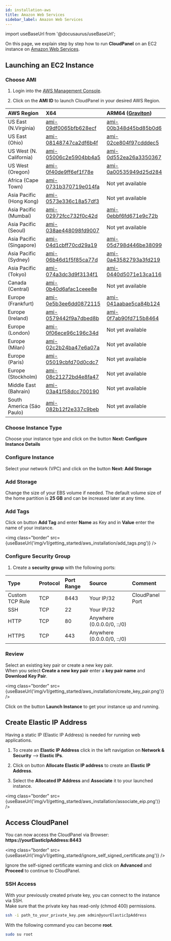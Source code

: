 ```yaml
---
id: installation-aws
title: Amazon Web Services
sidebar_label: Amazon Web Services
---
```


import useBaseUrl from '@docusaurus/useBaseUrl';

On this page, we explain step by step how to run **CloudPanel** on an EC2 instance on [Amazon Web Services](https://aws.amazon.com/).

## Launching an EC2 Instance

### Choose AMI

1) Login into the [AWS Management Console](https://console.aws.amazon.com/ec2/). <br />

2) Click on the **AMI ID** to launch CloudPanel in your desired AWS Region.

| AWS Region | X64 | ARM64 ([Graviton](https://aws.amazon.com/ec2/graviton/)) |
| :---  | :--- | :--- |
| US East (N.Virginia)      | [ami-09df0065bfb628ecf](https://console.aws.amazon.com/ec2/v2/home?region=us-east-1#LaunchInstanceWizard:ami=ami-09df0065bfb628ecf) | [ami-00b348d45bd85b0d6](https://console.aws.amazon.com/ec2/v2/home?region=us-east-1#LaunchInstanceWizard:ami=ami-00b348d45bd85b0d6) |
| US East (Ohio)            | [ami-08148747ca2df6b4f](https://console.aws.amazon.com/ec2/v2/home?region=us-east-2#LaunchInstanceWizard:ami=ami-08148747ca2df6b4f) | [ami-02ce804f97cdddec5](https://console.aws.amazon.com/ec2/v2/home?region=us-east-1#LaunchInstanceWizard:ami=ami-02ce804f97cdddec5) |
| US West (N. California)   | [ami-05006c2e5904bb4a5](https://console.aws.amazon.com/ec2/v2/home?region=us-west-1#LaunchInstanceWizard:ami=ami-05006c2e5904bb4a5) | [ami-0d552ea26a3350367](https://console.aws.amazon.com/ec2/v2/home?region=us-east-1#LaunchInstanceWizard:ami=ami-0d552ea26a3350367) |
| US West (Oregon)          | [ami-0f40de9ff6ef1f78e](https://console.aws.amazon.com/ec2/v2/home?region=us-west-2#LaunchInstanceWizard:ami=ami-0f40de9ff6ef1f78e) | [ami-0a00535949d25d284](https://console.aws.amazon.com/ec2/v2/home?region=us-east-1#LaunchInstanceWizard:ami=ami-0a00535949d25d284) |
| Africa (Cape Town)        | [ami-0731b370719e014fa](https://console.aws.amazon.com/ec2/v2/home?region=af-south-1#LaunchInstanceWizard:ami=ami-0731b370719e014fa) | Not yet available |
| Asia Pacific (Hong Kong)  | [ami-0573e336c18a57df3](https://console.aws.amazon.com/ec2/v2/home?region=ap-east-1#LaunchInstanceWizard:ami=ami-0573e336c18a57df3) | Not yet available |
| Asia Pacific (Mumbai)     | [ami-02972fcc732f0c42d](https://console.aws.amazon.com/ec2/v2/home?region=ap-south-1#LaunchInstanceWizard:ami=ami-02972fcc732f0c42d) | [ami-0ebbf6fd671e9c72b](https://console.aws.amazon.com/ec2/v2/home?region=us-east-1#LaunchInstanceWizard:ami=ami-0ebbf6fd671e9c72b) |
| Asia Pacific (Seoul)      | [ami-038ae448098fd9007](https://console.aws.amazon.com/ec2/v2/home?region=ap-northeast-1#LaunchInstanceWizard:ami=ami-038ae448098fd9007) | Not yet available |
| Asia Pacific (Singapore)  | [ami-04d1cbff70cd29a19](https://console.aws.amazon.com/ec2/v2/home?region=ap-southeast-1#LaunchInstanceWizard:ami=ami-04d1cbff70cd29a19) | [ami-05d798d446be38099](https://console.aws.amazon.com/ec2/v2/home?region=us-east-1#LaunchInstanceWizard:ami=ami-05d798d446be38099) |
| Asia Pacific (Sydney)     | [ami-06b46d1f5f85ca77d](https://console.aws.amazon.com/ec2/v2/home?region=ap-southeast-2#LaunchInstanceWizard:ami=ami-06b46d1f5f85ca77d) | [ami-0a43582793a3fd219](https://console.aws.amazon.com/ec2/v2/home?region=us-east-1#LaunchInstanceWizard:ami=ami-0a43582793a3fd219) |
| Asia Pacific (Tokyo)      | [ami-074a3dc3d9f3134f1](https://console.aws.amazon.com/ec2/v2/home?region=ap-northeast-1#LaunchInstanceWizard:ami=ami-074a3dc3d9f3134f1) | [ami-0440d5071e13ca116](https://console.aws.amazon.com/ec2/v2/home?region=us-east-1#LaunchInstanceWizard:ami=ami-0440d5071e13ca116) |
| Canada (Central)          | [ami-0b40d6afac1ceee8e](https://console.aws.amazon.com/ec2/v2/home?region=ca-central-1#LaunchInstanceWizard:ami=ami-0b40d6afac1ceee8e) | Not yet available |
| Europe (Frankfurt)        | [ami-0e5b3ee6dd0872115](https://console.aws.amazon.com/ec2/v2/home?region=eu-central-1#LaunchInstanceWizard:ami=ami-0e5b3ee6dd0872115) | [ami-041aabae5ca84b124](https://console.aws.amazon.com/ec2/v2/home?region=us-east-1#LaunchInstanceWizard:ami=ami-041aabae5ca84b124) |
| Europe (Ireland)          | [ami-0579442f9a7dbed8b](https://console.aws.amazon.com/ec2/v2/home?region=eu-west-1#LaunchInstanceWizard:ami=ami-0579442f9a7dbed8b) | [ami-0f7ab90fd715b8464](https://console.aws.amazon.com/ec2/v2/home?region=us-east-1#LaunchInstanceWizard:ami=ami-0f7ab90fd715b8464) |
| Europe (London)           | [ami-0f06ece96c196c34d](https://console.aws.amazon.com/ec2/v2/home?region=eu-west-2#LaunchInstanceWizard:ami=ami-0f06ece96c196c34d) | Not yet available |
| Europe (Milan)            | [ami-02c2b24ba47e6a07a](https://console.aws.amazon.com/ec2/v2/home?region=eu-south-1#LaunchInstanceWizard:ami=ami-02c2b24ba47e6a07a) | Not yet available |
| Europe (Paris)            | [ami-05019cbfd70d0cdc7](https://console.aws.amazon.com/ec2/v2/home?region=eu-west-3#LaunchInstanceWizard:ami=ami-05019cbfd70d0cdc7) | Not yet available |
| Europe (Stockholm)        | [ami-08c21272bd4e8fa47](https://console.aws.amazon.com/ec2/v2/home?region=eu-north-1#LaunchInstanceWizard:ami=ami-08c21272bd4e8fa47) | Not yet available |
| Middle East (Bahrain)     | [ami-03a41f58dcc700190](https://console.aws.amazon.com/ec2/v2/home?region=me-south-1#LaunchInstanceWizard:ami=ami-03a41f58dcc700190) | Not yet available |
| South America (Sáo Paulo) | [ami-082b12f2e337c9beb](https://console.aws.amazon.com/ec2/v2/home?region=sa-east-1#LaunchInstanceWizard:ami=ami-082b12f2e337c9beb) | Not yet available |

### Choose Instance Type

Choose your instance type and click on the button **Next: Configure Instance Details** 

### Configure Instance

Select your network (VPC) and click on the button **Next: Add Storage**

### Add Storage

Change the size of your EBS volume if needed. The default volume size of the home partition is **25 GB** and can be increased later at any time.

### Add Tags

Click on button **Add Tag** and enter **Name** as Key and in **Value** enter the name of your instance.

<img class="border" src={useBaseUrl('img/v1/getting_started/aws_installation/add_tags.png')} />

### Configure Security Group

1) Create a **security group** with the following ports:

| Type | Protocol | Port Range  | Source  | Comment         |
| :--- | :---     | :---        |  :---   | :---            |
| Custom TCP Rule | TCP | 8443 | Your IP/32 | CloudPanel Port  |
| SSH             | TCP | 22   | Your IP/32 |                  |
| HTTP            | TCP | 80   | Anywhere (0.0.0.0/0, ::/0) ||
| HTTPS           | TCP | 443  | Anywhere (0.0.0.0/0, ::/0) ||

### Review

Select an existing key pair or create a new key pair. <br />
When you select **Create a new key pair** enter a **key pair name** and **Download Key Pair**.

<img class="border" src={useBaseUrl('img/v1/getting_started/aws_installation/create_key_pair.png')} />

Click on the button **Launch Instance** to get your instance up and running.

## Create Elastic IP Address

Having a static IP (Elastic IP Address) is needed for running web applications. <br />

1) To create an **Elastic IP Address** click in the left navigation on **Network & Security** --> **Elastic IPs**.

2) Click on button **Allocate Elastic IP address** to create an **Elastic IP Address**.

3) Select the **Allocated IP Address** and **Associate** it to your launched instance.

<img class="border" src={useBaseUrl('img/v1/getting_started/aws_installation/associate_eip.png')} />

## Access CloudPanel

You can now access the CloudPanel via Browser: **https://yourElasticIpAddress:8443**

<img class="border" src={useBaseUrl('img/v1/getting_started/ignore_self_signed_certificate.png')} />

Ignore the self-signed certificate warning and click on **Advanced** and **Proceed** to continue to CloudPanel.

### SSH Access

With your previously created private key, you can connect to the instance via SSH. <br />
Make sure that the private key has read-only (chmod 400) permissions.

```bash
ssh -i path_to_your_private_key.pem admin@yourElasticIpAddress
```

With the following command you can become **root**.

```bash
sudo su root
```